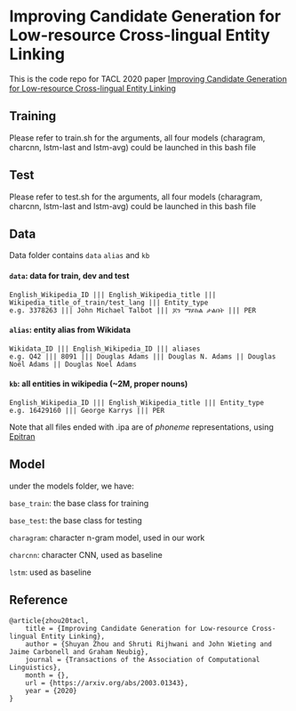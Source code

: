 # Improving Candidate Generation for Low-resource Cross-lingual Entity Linking

This is the code repo for TACL 2020 paper [Improving Candidate Generation for Low-resource Cross-lingual Entity Linking](https://arxiv.org/abs/2003.01343)

## Training
Please refer to train.sh for the arguments, all four models (charagram, charcnn, lstm-last and lstm-avg) could be launched in this bash file

## Test
Please refer to test.sh for the arguments, all four models (charagram, charcnn, lstm-last and lstm-avg) could be launched in this bash file

## Data
Data folder contains ``data`` ``alias`` and ``kb``
#### ``data``: data for train, dev and test
```
English_Wikipedia_ID ||| English_Wikipedia_title ||| Wikipedia_title_of_train/test_lang ||| Entity_type
e.g. 3378263 ||| John Michael Talbot ||| ጆን ማይክል ታልበት ||| PER
```
#### ``alias``: entity alias from Wikidata
```
Wikidata_ID ||| English_Wikipedia_ID ||| aliases
e.g. Q42 ||| 8091 ||| Douglas Adams ||| Douglas N. Adams || Douglas Noël Adams || Douglas Noel Adams
```

#### ``kb``: all entities in wikipedia (~2M, proper nouns)
```
English_Wikipedia_ID ||| English_Wikipedia_title ||| Entity_type
e.g. 16429160 ||| George Karrys ||| PER
```
Note that all files ended with .ipa are of *phoneme* representations, using [Epitran](https://github.com/dmort27/epitran)

## Model
under the models folder, we have:

``base_train``: the base class for training 

``base_test``: the base class for testing

``charagram``: character n-gram model, used in our work

``charcnn``: character CNN, used as baseline

``lstm``: used as baseline

## Reference
```
@article{zhou20tacl,
    title = {Improving Candidate Generation for Low-resource Cross-lingual Entity Linking},
    author = {Shuyan Zhou and Shruti Rijhwani and John Wieting and Jaime Carbonell and Graham Neubig},
    journal = {Transactions of the Association of Computational Linguistics},
    month = {},
    url = {https://arxiv.org/abs/2003.01343},
    year = {2020}
}

```
